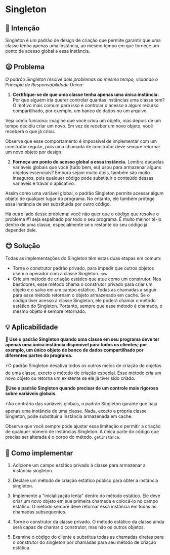 # Singleton
## 💬 Intenção
Singleton é um padrão de design de criação que permite garantir que uma classe tenha apenas uma instância, ao mesmo tempo em que fornece um ponto de acesso global a essa instância.

## 😦 Problema
_O padrão Singleton resolve dois problemas ao mesmo tempo, violando o Princípio de Responsabilidade Única:_

1. **Certifique-se de que uma classe tenha apenas uma única instância.** Por que alguém iria querer controlar quantas instâncias uma classe tem? O motivo mais comum para isso é controlar o acesso a algum recurso compartilhado, por exemplo, um banco de dados ou um arquivo.

Veja como funciona: imagine que você criou um objeto, mas depois de um tempo decidiu criar um novo. Em vez de receber um novo objeto, você receberá o que já criou.

Observe que esse comportamento é impossível de implementar com um construtor regular, pois uma chamada de construtor deve sempre retornar um novo objeto por design.

2. **Forneça um ponto de acesso global a essa instância.** Lembra daquelas variáveis globais que você (tudo bem, eu) usou para armazenar alguns objetos essenciais? Embora sejam muito úteis, também são muito inseguros, pois qualquer código pode substituir o conteúdo dessas variáveis e travar o aplicativo.

Assim como uma variável global, o padrão Singleton permite acessar algum objeto de qualquer lugar do programa. No entanto, ele também protege essa instância de ser substituída por outro código.

Há outro lado desse problema: você não quer que o código que resolve o problema #1 seja espalhado por todo o seu programa. É muito melhor tê-lo dentro de uma classe, especialmente se o restante do seu código já depender dele.

## 😊 Solução
Todas as implementações do Singleton têm estas duas etapas em comum:

* Torne o construtor padrão privado, para impedir que outros objetos usem o operador com a classe Singleton. ` new `
* Crie um método de criação estático que atue como um construtor. Nos bastidores, esse método chama o construtor privado para criar um objeto e o salva em um campo estático. Todas as chamadas a seguir para esse método retornam o objeto armazenado em cache.
Se o código tiver acesso à classe Singleton, ele poderá chamar o método estático do Singleton. Portanto, sempre que esse método é chamado, o mesmo objeto é sempre retornado.

## 💡 Aplicabilidade

**🐞 Use o padrão Singleton quando uma classe em seu programa deve ter apenas uma única instância disponível para todos os clientes; por exemplo, um único objeto de banco de dados compartilhado por diferentes partes do programa.**

⚡O padrão Singleton desativa todos os outros meios de criação de objetos de uma classe, exceto o método de criação especial. Esse método cria um novo objeto ou retorna um existente se ele já tiver sido criado.

**🐞Use o padrão Singleton quando precisar de um controle mais rigoroso sobre variáveis globais.**

⚡Ao contrário das variáveis globais, o padrão Singleton garante que haja apenas uma instância de uma classe. Nada, exceto a própria classe Singleton, pode substituir a instância armazenada em cache.

Observe que você sempre pode ajustar essa limitação e permitir a criação de qualquer número de instâncias Singleton. A única parte do código que precisa ser alterada é o corpo do método. `getInstance`.

## 📝 Como implementar
1. Adicione um campo estático privado à classe para armazenar a instância singleton.

2. Declare um método de criação estático público para obter a instância singleton.

3. Implemente a "inicialização lenta" dentro do método estático. Ele deve criar um novo objeto em sua primeira chamada e colocá-lo no campo estático. O método sempre deve retornar essa instância em todas as chamadas subsequentes.

4. Torne o construtor da classe privado. O método estático da classe ainda será capaz de chamar o construtor, mas não os outros objetos.

5. Examine o código do cliente e substitua todas as chamadas diretas para o construtor do singleton por chamadas para seu método de criação estática.